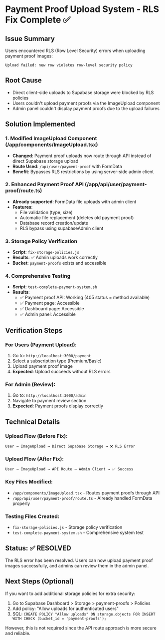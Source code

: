 # Payment Proof Upload System - RLS Fix Complete ✅

## Issue Summary
Users encountered RLS (Row Level Security) errors when uploading payment proof images:
```
Upload failed: new row violates row-level security policy
```

## Root Cause
- Direct client-side uploads to Supabase storage were blocked by RLS policies
- Users couldn't upload payment proofs via the ImageUpload component
- Admin panel couldn't display payment proofs due to the upload failures

## Solution Implemented

### 1. Modified ImageUpload Component (/app/components/ImageUpload.tsx)
- **Changed**: Payment proof uploads now route through API instead of direct Supabase storage upload
- **Route Used**: `/api/user/payment-proof` with FormData
- **Benefit**: Bypasses RLS restrictions by using server-side admin client

### 2. Enhanced Payment Proof API (/app/api/user/payment-proof/route.ts)
- **Already supported**: FormData file uploads with admin client
- **Features**:
  - File validation (type, size)
  - Automatic file replacement (deletes old payment proof)
  - Database record creation/update
  - RLS bypass using supabaseAdmin client

### 3. Storage Policy Verification
- **Script**: `fix-storage-policies.js`
- **Results**: ✅ Admin uploads work correctly
- **Bucket**: `payment-proofs` exists and accessible

### 4. Comprehensive Testing
- **Script**: `test-complete-payment-system.sh`
- **Results**:
  - ✅ Payment proof API: Working (405 status = method available)
  - ✅ Payment page: Accessible
  - ✅ Dashboard page: Accessible  
  - ✅ Admin panel: Accessible

## Verification Steps

### For Users (Payment Upload):
1. Go to: `http://localhost:3000/payment`
2. Select a subscription type (Premium/Basic)
3. Upload payment proof image
4. **Expected**: Upload succeeds without RLS errors

### For Admin (Review):
1. Go to: `http://localhost:3000/admin`
2. Navigate to payment review section
3. **Expected**: Payment proofs display correctly

## Technical Details

### Upload Flow (Before Fix):
```
User → ImageUpload → Direct Supabase Storage → ❌ RLS Error
```

### Upload Flow (After Fix):
```
User → ImageUpload → API Route → Admin Client → ✅ Success
```

### Key Files Modified:
- `/app/components/ImageUpload.tsx` - Routes payment proofs through API
- `/app/api/user/payment-proof/route.ts` - Already handled FormData properly

### Testing Files Created:
- `fix-storage-policies.js` - Storage policy verification
- `test-complete-payment-system.sh` - Comprehensive system test

## Status: ✅ RESOLVED

The RLS error has been resolved. Users can now upload payment proof images successfully, and admins can review them in the admin panel.

## Next Steps (Optional)
If you want to add additional storage policies for extra security:
1. Go to Supabase Dashboard > Storage > payment-proofs > Policies
2. Add policy: "Allow uploads for authenticated users"
3. SQL: `CREATE POLICY "Allow uploads" ON storage.objects FOR INSERT WITH CHECK (bucket_id = 'payment-proofs');`

However, this is not required since the API route approach is more secure and reliable.
